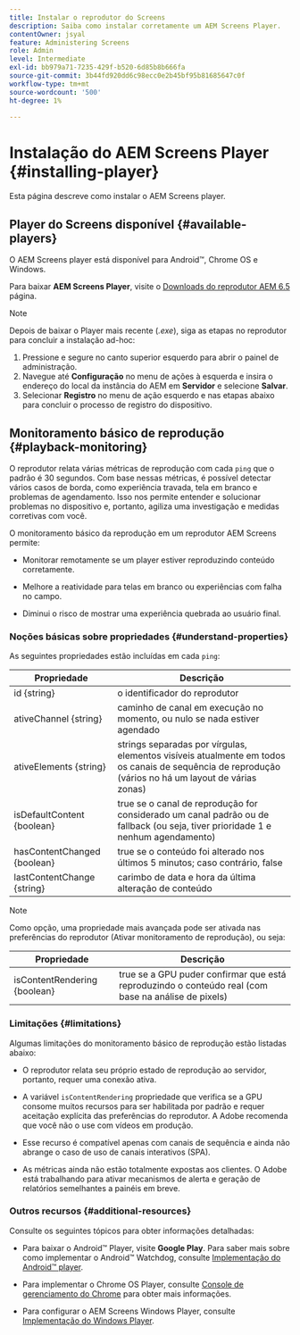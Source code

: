 ```yaml
---
title: Instalar o reprodutor do Screens
description: Saiba como instalar corretamente um AEM Screens Player.
contentOwner: jsyal
feature: Administering Screens
role: Admin
level: Intermediate
exl-id: bb979a71-7235-429f-b520-6d85b8b666fa
source-git-commit: 3b44fd920dd6c98ecc0e2b45bf95b81685647c0f
workflow-type: tm+mt
source-wordcount: '500'
ht-degree: 1%

---
```


# Instalação do AEM Screens Player {#installing-player}

Esta página descreve como instalar o AEM Screens player.

## Player do Screens disponível {#available-players}

O AEM Screens player está disponível para Android™, Chrome OS e Windows.

Para baixar **AEM Screens Player**, visite o [Downloads do reprodutor AEM 6.5](https://download.macromedia.com/screens/) página.

>[!NOTE]
>
>Depois de baixar o Player mais recente (*.exe*), siga as etapas no reprodutor para concluir a instalação ad-hoc:
>
>1. Pressione e segure no canto superior esquerdo para abrir o painel de administração.
>1. Navegue até **Configuração** no menu de ações à esquerda e insira o endereço do local da instância do AEM em **Servidor** e selecione **Salvar**.
>1. Selecionar **Registro** no menu de ação esquerdo e nas etapas abaixo para concluir o processo de registro do dispositivo.

## Monitoramento básico de reprodução {#playback-monitoring}

O reprodutor relata várias métricas de reprodução com cada `ping` que o padrão é 30 segundos. Com base nessas métricas, é possível detectar vários casos de borda, como experiência travada, tela em branco e problemas de agendamento. Isso nos permite entender e solucionar problemas no dispositivo e, portanto, agiliza uma investigação e medidas corretivas com você.

O monitoramento básico da reprodução em um reprodutor AEM Screens permite:

* Monitorar remotamente se um player estiver reproduzindo conteúdo corretamente.

* Melhore a reatividade para telas em branco ou experiências com falha no campo.

* Diminui o risco de mostrar uma experiência quebrada ao usuário final.

### Noções básicas sobre propriedades {#understand-properties}

As seguintes propriedades estão incluídas em cada `ping`:

| Propriedade | Descrição |
|---|---|
| id {string} | o identificador do reprodutor |
| ativeChannel {string} | caminho de canal em execução no momento, ou nulo se nada estiver agendado |
| ativeElements {string} | strings separadas por vírgulas, elementos visíveis atualmente em todos os canais de sequência de reprodução (vários no há um layout de várias zonas) |
| isDefaultContent {boolean} | true se o canal de reprodução for considerado um canal padrão ou de fallback (ou seja, tiver prioridade 1 e nenhum agendamento) |
| hasContentChanged {boolean} | true se o conteúdo foi alterado nos últimos 5 minutos; caso contrário, false |
| lastContentChange {string} | carimbo de data e hora da última alteração de conteúdo |

>[!NOTE]
>Como opção, uma propriedade mais avançada pode ser ativada nas preferências do reprodutor (Ativar monitoramento de reprodução), ou seja:
>
>| Propriedade | Descrição |
>|---|---|
>| isContentRendering {boolean} | true se a GPU puder confirmar que está reproduzindo o conteúdo real (com base na análise de pixels) |

### Limitações {#limitations}

Algumas limitações do monitoramento básico de reprodução estão listadas abaixo:

* O reprodutor relata seu próprio estado de reprodução ao servidor, portanto, requer uma conexão ativa.

* A variável `isContentRendering` propriedade que verifica se a GPU consome muitos recursos para ser habilitada por padrão e requer aceitação explícita das preferências do reprodutor. A Adobe recomenda que você não o use com vídeos em produção.

* Esse recurso é compatível apenas com canais de sequência e ainda não abrange o caso de uso de canais interativos (SPA).

* As métricas ainda não estão totalmente expostas aos clientes. O Adobe está trabalhando para ativar mecanismos de alerta e geração de relatórios semelhantes a painéis em breve.

### Outros recursos {#additional-resources}

Consulte os seguintes tópicos para obter informações detalhadas:

* Para baixar o Android™ Player, visite **Google Play**. Para saber mais sobre como implementar o Android™ Watchdog, consulte [Implementação do Android™ player](implementing-android-player.md).

* Para implementar o Chrome OS Player, consulte [Console de gerenciamento do Chrome](implementing-chrome-os-player.md) para obter mais informações.

* Para configurar o AEM Screens Windows Player, consulte [Implementação do Windows Player](implementing-windows-player.md).
